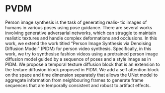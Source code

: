 # PVDM


Person image synthesis is the task of generating realis- tic images of humans in various poses using pose guidance. There are several works involving generative adversarial networks, which can struggle to maintain realistic textures and handle complex deformations and occlusions. In this work, we extend the work titled “Person Image Synthesis via Denoising Diffusion Model” (PIDM) for person video synthesis. Specifically, in this work, we try to synthesise fashion videos using a pretrained person image diffusion model guided by a sequence of poses and a style image as in PIDM. We propose a temporal texture diffusion block that is an extension to the texture diffusion block proposed in PIDM. We add a self attention block on the space and time dimension separately that allows the UNet model to aggregate information from neighbouring frames to generate frame sequences that are temporally consistent and robust to artifact effects.

